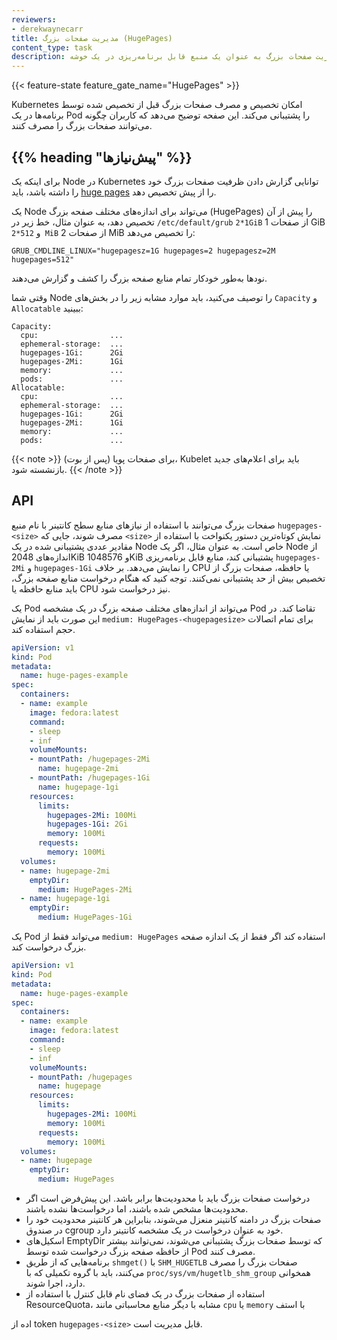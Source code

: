```yaml
---
reviewers:
- derekwaynecarr
title: مدیریت صفحات بزرگ (HugePages)
content_type: task
description: پیکربندی و مدیریت صفحات بزرگ به عنوان یک منبع قابل برنامه‌ریزی در یک خوشه.
---
```


<!-- مرور -->
{{< feature-state feature_gate_name="HugePages" >}}

Kubernetes امکان تخصیص و مصرف صفحات بزرگ قبل از تخصیص شده توسط برنامه‌ها در یک Pod را پشتیبانی می‌کند. این صفحه توضیح می‌دهد که کاربران چگونه می‌توانند صفحات بزرگ را مصرف کنند.

## {{% heading "پیش‌نیازها" %}}

برای اینکه یک Node در Kubernetes توانایی گزارش دادن ظرفیت صفحات بزرگ خود را داشته باشد، باید
[huge pages](https://www.kernel.org/doc/html/latest/admin-guide/mm/hugetlbpage.html)
را از پیش تخصیص دهد.

یک Node می‌تواند برای اندازه‌های مختلف صفحه بزرگ (HugePages) را پیش از آن تخصیص دهد، به عنوان مثال، خط زیر در `/etc/default/grub` `2*1GiB` از صفحات 1 GiB و `512*2 MiB` از صفحات 2 MiB را تخصیص می‌دهد:

```
GRUB_CMDLINE_LINUX="hugepagesz=1G hugepages=2 hugepagesz=2M hugepages=512"
```

نود‌ها به‌طور خودکار تمام منابع صفحه بزرگ را کشف و گزارش می‌دهند.

وقتی شما Node را توصیف می‌کنید، باید موارد مشابه زیر را در بخش‌های `Capacity` و `Allocatable` ببینید:

```
Capacity:
  cpu:                ...
  ephemeral-storage:  ...
  hugepages-1Gi:      2Gi
  hugepages-2Mi:      1Gi
  memory:             ...
  pods:               ...
Allocatable:
  cpu:                ...
  ephemeral-storage:  ...
  hugepages-1Gi:      2Gi
  hugepages-2Mi:      1Gi
  memory:             ...
  pods:               ...
```

{{< note >}}
برای صفحات پویا (پس از بوت)، Kubelet باید برای اعلام‌های جدید بازنشسته شود.
{{< /note >}}

<!-- مراحل -->

## API

صفحات بزرگ می‌توانند با استفاده از نیازهای منابع سطح کانتینر با نام منبع `hugepages-<size>` مصرف شوند، جایی که `<size>` نمایش کوتاه‌ترین دستور یکنواخت با استفاده از مقادیر عددی پشتیبانی شده در یک Node خاص است. به عنوان مثال، اگر یک Node از اندازه‌های 2048KiB و 1048576KiB پشتیبانی کند، منابع قابل برنامه‌ریزی `hugepages-2Mi` و `hugepages-1Gi` را نمایش می‌دهد. بر خلاف CPU یا حافظه، صفحات بزرگ از تخصیص بیش از حد پشتیبانی نمی‌کنند. توجه کنید که هنگام درخواست منابع صفحه بزرگ، باید منابع حافظه یا CPU نیز درخواست شود.

یک Pod می‌تواند از اندازه‌های مختلف صفحه بزرگ در یک مشخصه Pod تقاضا کند. در این صورت باید از نمایش `medium: HugePages-<hugepagesize>` برای تمام اتصالات حجم استفاده کند.

```yaml
apiVersion: v1
kind: Pod
metadata:
  name: huge-pages-example
spec:
  containers:
  - name: example
    image: fedora:latest
    command:
    - sleep
    - inf
    volumeMounts:
    - mountPath: /hugepages-2Mi
      name: hugepage-2mi
    - mountPath: /hugepages-1Gi
      name: hugepage-1gi
    resources:
      limits:
        hugepages-2Mi: 100Mi
        hugepages-1Gi: 2Gi
        memory: 100Mi
      requests:
        memory: 100Mi
  volumes:
  - name: hugepage-2mi
    emptyDir:
      medium: HugePages-2Mi
  - name: hugepage-1gi
    emptyDir:
      medium: HugePages-1Gi
```

یک Pod می‌تواند فقط از `medium: HugePages` استفاده کند اگر فقط از یک اندازه صفحه بزرگ درخواست کند.

```yaml
apiVersion: v1
kind: Pod
metadata:
  name: huge-pages-example
spec:
  containers:
  - name: example
    image: fedora:latest
    command:
    - sleep
    - inf
    volumeMounts:
    - mountPath: /hugepages
      name: hugepage
    resources:
      limits:
        hugepages-2Mi: 100Mi
        memory: 100Mi
      requests:
        memory: 100Mi
  volumes:
  - name: hugepage
    emptyDir:
      medium: HugePages
```

- درخواست صفحات بزرگ باید با محدودیت‌ها برابر باشد. این پیش‌فرض است اگر محدودیت‌ها مشخص شده باشند، اما درخواست‌ها نشده باشند.
- صفحات بزرگ در دامنه کانتینر منعزل می‌شوند، بنابراین هر کانتینر محدودیت خود را در صندوق cgroup خود به عنوان درخواست در یک مشخصه کانتینر دارد.
- اسکیل‌های EmptyDir که توسط صفحات بزرگ پشتیبانی می‌شوند، نمی‌توانند بیشتر از حافظه صفحه بزرگ درخواست شده توسط Pod مصرف کنند.
- برنامه‌هایی که از طریق `shmget()` با `SHM_HUGETLB` صفحات بزرگ را مصرف می‌کنند، باید با گروه تکمیلی که با `proc/sys/vm/hugetlb_shm_group` همخوانی دارد، اجرا شوند.
- استفاده از صفحات بزرگ در یک فضای نام قابل کنترل با استفاده از ResourceQuota، مشابه با دیگر منابع محاسباتی مانند `cpu` یا `memory` با استف

اده از token `hugepages-<size>` قابل مدیریت است.
